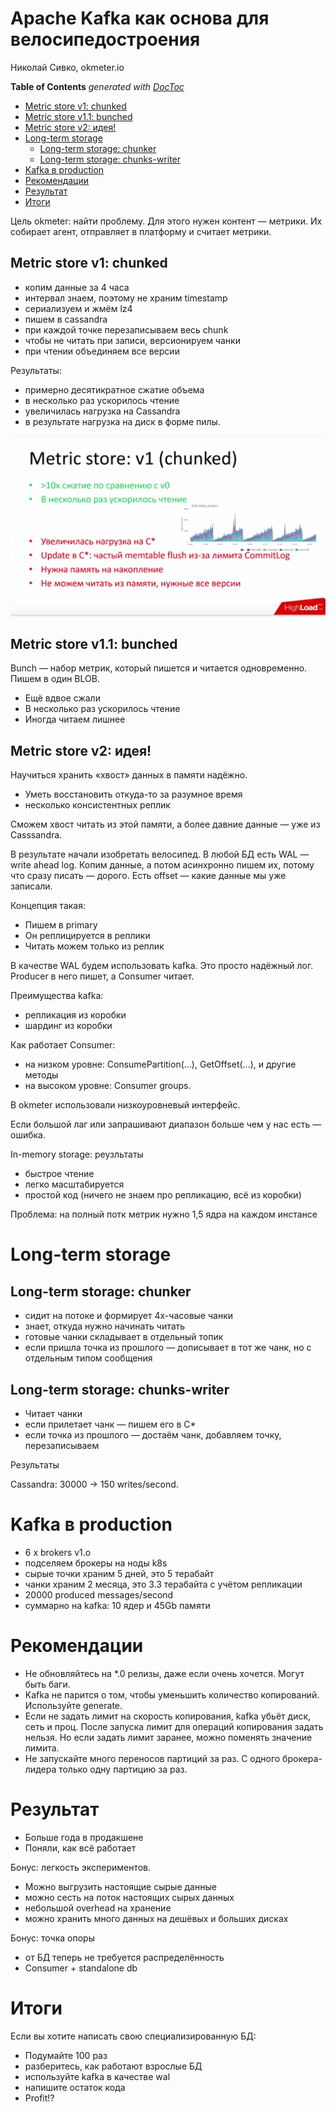 # Apache Kafka как основа для велосипедостроения

Николай Сивко, okmeter.io

<!-- START doctoc generated TOC please keep comment here to allow auto update -->
<!-- DON'T EDIT THIS SECTION, INSTEAD RE-RUN doctoc TO UPDATE -->
**Table of Contents**  *generated with [DocToc](https://github.com/thlorenz/doctoc)*

  - [Metric store v1: chunked](#metric-store-v1-chunked)
  - [Metric store v1.1: bunched](#metric-store-v11-bunched)
  - [Metric store v2: идея!](#metric-store-v2-%D0%B8%D0%B4%D0%B5%D1%8F)
- [Long-term storage](#long-term-storage)
  - [Long-term storage: chunker](#long-term-storage-chunker)
  - [Long-term storage: chunks-writer](#long-term-storage-chunks-writer)
- [Kafka в production](#kafka-%D0%B2-production)
- [Рекомендации](#%D1%80%D0%B5%D0%BA%D0%BE%D0%BC%D0%B5%D0%BD%D0%B4%D0%B0%D1%86%D0%B8%D0%B8)
- [Результат](#%D1%80%D0%B5%D0%B7%D1%83%D0%BB%D1%8C%D1%82%D0%B0%D1%82)
- [Итоги](#%D0%B8%D1%82%D0%BE%D0%B3%D0%B8)

<!-- END doctoc generated TOC please keep comment here to allow auto update -->

Цель okmeter: найти проблему. Для этого нужен контент — метрики. Их собирает агент, отправляет в платформу и считает метрики.

## Metric store v1: chunked

* копим данные за 4 часа
* интервал знаем, поэтому не храним timestamp
* сериализуем и жмём lz4
* пишем в cassandra
* при каждой точке перезаписываем весь chunk
* чтобы не читать при записи, версионируем чанки
* при чтении объединяем все версии

Результаты:

* примерно десятикратное сжатие объема
* в несколько раз ускорилось чтение
* увеличилась нагрузка на Cassandra
* в результате нагрузка на диск в форме пилы.

![](cassandra-saw.png)

## Metric store v1.1: bunched

Bunch — набор метрик, который пишется и читается одновременно. Пишем в один BLOB.

* Ещё вдвое сжали
* В несколько раз ускорилось чтение
* Иногда читаем лишнее

## Metric store v2: идея!

Научиться хранить «хвост» данных в памяти надёжно.

* Уметь восстановить откуда-то за разумное время
* несколько консистентных реплик

Сможем хвост читать из этой памяти, а более давние данные — уже из Casssandra.

В результате начали изобретать велосипед. В любой БД есть WAL — write ahead log. Копим данные, а потом асинхронно пишем их, потому что сразу писать — дорого. Есть offset — какие данные мы уже записали.

Концепция такая:

* Пишем в primary
* Он реплицируется в реплики
* Читать можем только из реплик

В качестве WAL будем использовать kafka. Это просто надёжный лог. Producer в него пишет, а Consumer читает.

Преимущества kafka:

* репликация из коробки
* шардинг из коробки

Как работает Consumer:

* на низком уровне: ConsumePartition(...), GetOffset(...), и другие методы
* на высоком уровне: Consumer groups.

В okmeter использовали низкоуровневый интерфейс.

Если большой лаг или запрашивают диапазон больше чем у нас есть — ошибка.

In-memory storage: реузльтаты

* быстрое чтение
* легко масштабируется
* простой код (ничего не знаем про репликацию, всё из коробки)

Проблема: на полный потк метрик нужно 1,5 ядра на каждом инстансе

# Long-term storage

## Long-term storage: chunker

* сидит на потоке и формирует 4х-часовые чанки
* знает, откуда нужно начинать читать
* готовые чанки складывает в отдельный топик
* если пришла точка из прошлого — дописывает в тот же чанк, но с отдельным типом сообщения

## Long-term storage: chunks-writer

* Читает чанки
* если прилетает чанк — пишем его в C*
* если точка из прошлого — достаём чанк, добавляем точку, перезаписываем

Результаты

Cassandra: 30000 → 150 writes/second.

# Kafka в production

* 6 x brokers v1.o
* подселяем брокеры на ноды k8s
* сырые точки храним 5 дней, это 5 терабайт
* чанки храним 2 месяца, это 3.3 терабайта с учётом репликации
* 20000 produced messages/second
* суммарно на kafka: 10 ядер и 45Gb памяти

# Рекомендации

* Не обновляйтесь на *.0 релизы, даже если очень хочется. Могут быть баги.
* Kafka не парится о том, чтобы уменьшить количество копирований. Используйте generate.
* Если не задать лимит на скорость копирования, kafka убьёт диск, сеть и проц. После запуска лимит для операций копирования задать нельзя. Но если задать лимит заранее, можно поменять значение лимита.
* Не запускайте много переносов партиций за раз. С одного брокера-лидера только одну партицию за раз.


# Результат

* Больше года в продакшене
* Поняли, как всё работает

Бонус: легкость экспериментов.
* Можно выгрузить настоящие сырые данные
* можно сесть на поток настоящих сырых данных
* небольшой overhead на хранение
* можно хранить много данных на дешёвых и больших дисках

Бонус: точка опоры

* от БД теперь не требуется распределённость
* Consumer + standalone db

# Итоги

Если вы хотите написать свою специализированную БД:

* Подумайте 100 раз
* разберитесь, как работают взрослые БД
* используйте kafka в качестве wal
* напишите остаток кода
* Profit!?
